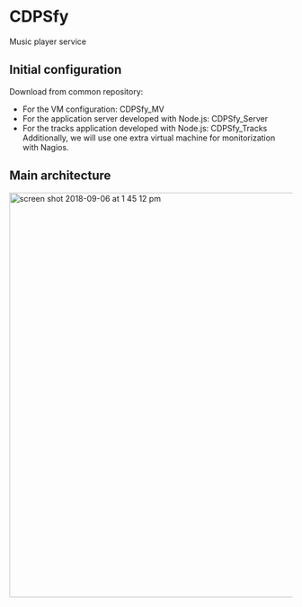 # CDPSfy
Music player service

## Initial configuration
Download from common repository:
- For the VM configuration: CDPSfy_MV
- For the application server developed with Node.js: CDPSfy_Server
- For the tracks application developed with Node.js: CDPSfy_Tracks
Additionally, we will use one extra virtual machine for monitorization with Nagios.

## Main architecture

<img width="719" alt="screen shot 2018-09-06 at 1 45 12 pm" src="https://user-images.githubusercontent.com/6637058/45178726-164f0900-b1dc-11e8-8e4d-43dae46166f9.png">
